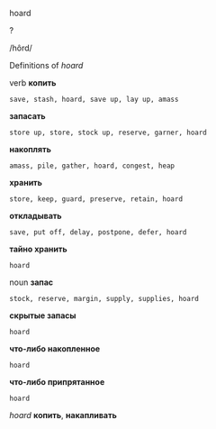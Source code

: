 hoard

?

/hôrd/

Definitions of _hoard_

verb
**копить**

    save, stash, hoard, save up, lay up, amass
**запасать**

    store up, store, stock up, reserve, garner, hoard
**накоплять**

    amass, pile, gather, hoard, congest, heap
**хранить**

    store, keep, guard, preserve, retain, hoard
**откладывать**

    save, put off, delay, postpone, defer, hoard
**тайно хранить**

    hoard

noun
**запас**

    stock, reserve, margin, supply, supplies, hoard
**скрытые запасы**

    hoard
**что-либо накопленное**

    hoard
**что-либо припрятанное**

    hoard

_hoard_
**копить**, **накапливать**